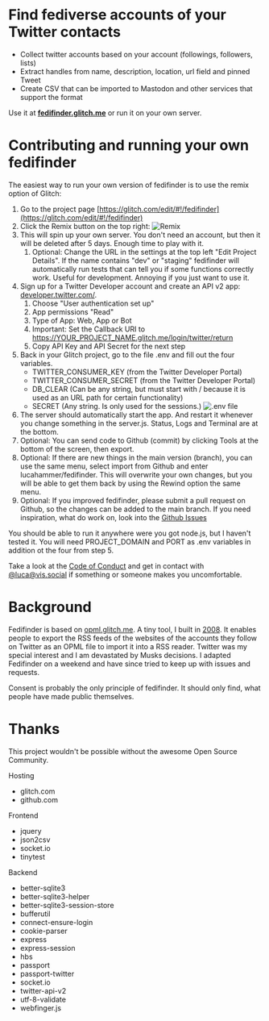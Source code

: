 # Find fediverse accounts of your Twitter contacts

- Collect twitter accounts based on your account (followings, followers, lists)
- Extract handles from name, description, location, url field and pinned Tweet
- Create CSV that can be imported to Mastodon and other services that support the format

Use it at <a href="https://fedifinder.glitch.me/">**fedifinder.glitch.me**</a> or run it on your own server.

# Contributing and running your own fedifinder

The easiest way to run your own version of fedifinder is to use the remix option of Glitch:

1. Go to the project page [https://glitch.com/edit/#!/fedifinder](https://glitch.com/edit/#!/fedifinder)
2. Click the Remix button on the top right: ![Remix](https://cdn.glitch.global/e1cbae25-ccee-4849-a338-8c4c2be555a6/remix-button.png?v=1668101954303)
3. This will spin up your own server. You don't need an account, but then it will be deleted after 5 days. Enough time to play with it.
   1. Optional: Change the URL in the settings at the top left "Edit Project Details". If the name contains "dev" or "staging" fedifinder will automatically
      run tests that can tell you if some functions correctly work. Useful for development. Annoying if you just want to use it.
4. Sign up for a Twitter Developer account and create an API v2 app: [developer.twitter.com/](https://developer.twitter.com/).
   1. Choose "User authentication set up"
   2. App permissions "Read"
   3. Type of App: Web, App or Bot
   4. Important: Set the Callback URI to https://YOUR_PROJECT_NAME.glitch.me/login/twitter/return
   5. Copy API Key and API Secret for the next step
5. Back in your Glitch project, go to the file .env and fill out the four variables.
   - TWITTER_CONSUMER_KEY (from the Twitter Developer Portal)
   - TWITTER_CONSUMER_SECRET (from the Twitter Developer Portal)
   - DB_CLEAR (Can be any string, but must start with / because it is used as an URL path for certain functionality)
   - SECRET (Any string. Is only used for the sessions.)
     ![.env file](https://cdn.glitch.global/e1cbae25-ccee-4849-a338-8c4c2be555a6/env-variables.png?v=1668102084373)
6. The server should automatically start the app. And restart it whenever you change something in the server.js.
   Status, Logs and Terminal are at the bottom.
7. Optional: You can send code to Github (commit) by clicking Tools at the bottom of the screen, then export.
8. Optional: If there are new things in the main version (branch), you can use the same menu, select import from Github and enter lucahammer/fedifinder.
   This will overwrite your own changes, but you will be able to get them back by using the Rewind option the same menu.
9. Optional: If you improved fedifinder, please submit a pull request on Github, so the changes can be added to the main branch. If you need inspiration,
   what do work on, look into the [Github Issues](https://github.com/lucahammer/fedifinder/issues)

You should be able to run it anywhere were you got node.js, but I haven't tested it. You will need PROJECT_DOMAIN and PORT
as .env variables in addition ot the four from step 5.

Take a look at the [Code of Conduct](https://github.com/lucahammer/fedifinder/code_of_conduct.md) and get in contact with [@luca@vis.social](https://vis.social/@luca)
if something or someone makes you uncomfortable.

# Background

Fedifinder is based on [opml.glitch.me](https://opml.glitch.me/). A tiny tool, I built in [2008](https://twitter.com/luca/status/1029354370620694530).
It enables people to export the RSS feeds of the websites of the accounts they follow on Twitter as an OPML file to import it into a RSS reader. Twitter was
my special interest and I am devastated by Musks decisions. I adapted Fedifinder on a weekend and have since tried to keep up with issues and requests.

Consent is probably the only principle of fedifinder. It should only find, what people have made public themselves.

# Thanks

This project wouldn't be possible without the awesome Open Source Community.

Hosting

- glitch.com
- github.com

Frontend

- jquery
- json2csv
- socket.io
- tinytest

Backend

- better-sqlite3
- better-sqlite3-helper
- better-sqlite3-session-store
- bufferutil
- connect-ensure-login
- cookie-parser
- express
- express-session
- hbs
- passport
- passport-twitter
- socket.io
- twitter-api-v2
- utf-8-validate
- webfinger.js
